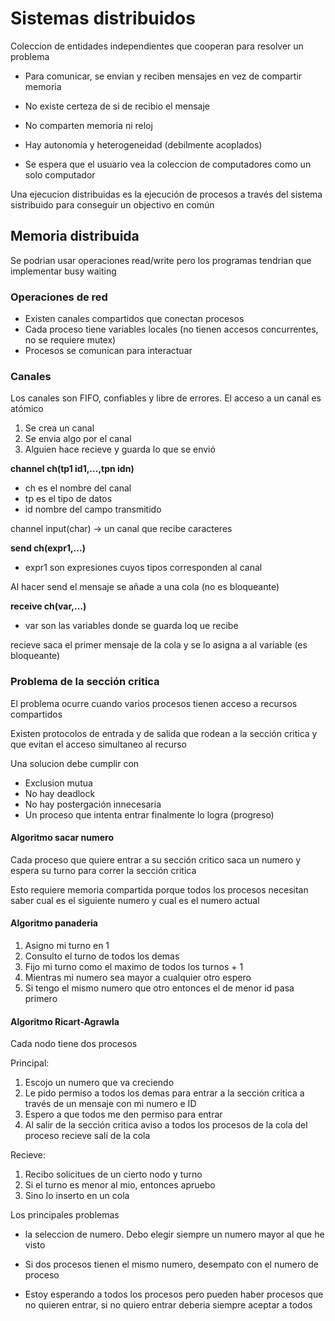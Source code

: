 # Sistemas distribuidos

Coleccion de entidades independientes que cooperan para resolver un problema

- Para comunicar, se envian y reciben mensajes en vez de compartir memoria

- No existe certeza de si de recibio el mensaje

- No comparten memoria ni reloj

- Hay autonomía y heterogeneidad (debilmente acoplados)

- Se espera que el usuario vea la coleccion de computadores como un solo computador

Una ejecucion distribuidas es la ejecución de procesos a través del sistema sistribuido para conseguir un objectivo en común

<!-- ## Algoritmos distribuidos -->

## Memoria distribuida

Se podrian usar operaciones read/write pero los programas tendrian que implementar busy waiting

### Operaciones de red

- Existen canales compartidos que conectan procesos
- Cada proceso tiene variables locales (no tienen accesos concurrentes, no se requiere mutex)
- Procesos se comunican para interactuar

### Canales

Los canales son FIFO, confiables y libre de errores. El acceso a un canal es atómico

1. Se crea un canal
2. Se envia algo por el canal
3. Alguien hace recieve y guarda lo que se envió

**channel ch(tp1 id1,...,tpn idn)**

- ch es el nombre del canal
- tp es el tipo de datos
- id nombre del campo transmitido

channel input(char) -> un canal que recibe caracteres

**send ch(expr1,...)**

- expr1 son expresiones cuyos tipos corresponden al canal

Al hacer send el mensaje se añade a una cola (no es bloqueante)

**receive ch(var,...)**

- var son las variables donde se guarda loq ue recibe

recieve saca el primer mensaje de la cola y se lo asigna a al variable (es bloqueante)

### Problema de la sección critica

El problema ocurre cuando varios procesos tienen acceso a recursos compartidos

Existen protocolos de entrada y de salida que rodean a la sección critica y que evitan el acceso simultaneo al recurso

Una solucion debe cumplir con

- Exclusion mutua
- No hay deadlock
- No hay postergación innecesaria
- Un proceso que intenta entrar finalmente lo logra (progreso)

#### Algoritmo sacar numero

Cada proceso que quiere entrar a su sección critico saca un numero y espera su turno para correr la sección critica

Esto requiere memoria compartida porque todos los procesos necesitan saber cual es el siguiente numero y cual es el numero actual

#### Algoritmo panaderia

1. Asigno mi turno en 1
2. Consulto el turno de todos los demas
3. Fijo mi turno como el maximo de todos los turnos + 1
4. Mientras mi numero sea mayor a cualquier otro espero
5. Si tengo el mismo numero que otro entonces el de menor id pasa primero

#### Algoritmo Ricart-Agrawla

Cada nodo tiene dos procesos

Principal:

1. Escojo un numero que va creciendo
2. Le pido permiso a todos los demas para entrar a la sección critica a través de un mensaje con mi numero e ID
3. Espero a que todos me den permiso para entrar
4. Al salir de la sección critica aviso a todos los procesos de la cola del proceso recieve salí de la cola

Recieve:

1. Recibo solicitues de un cierto nodo y turno
2. Si el turno es menor al mio, entonces apruebo
3. Sino lo inserto en un cola

Los principales problemas

- la seleccion de numero. Debo elegir siempre un numero mayor al que he visto

- Si dos procesos tienen el mismo numero, desempato con el numero de proceso

- Estoy esperando a todos los procesos pero pueden haber procesos que no quieren entrar, si no quiero entrar deberia siempre aceptar a todos
